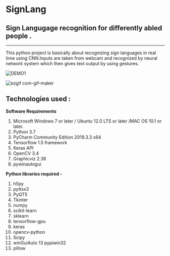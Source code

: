 # SignLang
## Sign Langugage recognition for differently abled people .
<hr>

This python project is basically about recognizing sign languages in real time using CNN.Inputs are taken from webcam and recognized by neural network system which then  gives
 text output by using gestures.
 
![DEMO1](https://user-images.githubusercontent.com/64901722/147873462-e7986fb0-1943-47c8-81c0-cffc42b3a51c.JPG)


![ezgif com-gif-maker](https://user-images.githubusercontent.com/64901722/147871714-a5cbaea4-9c1e-4704-9c89-68feaa2f0ecf.gif)

## Technologies used :

 **Software Requirements**
1.	Microsoft Windows 7 or later / Ubuntu 12.0 LTS or later /MAC OS 10.1 or later.
2.	Python 3.7
3.	PyCharm Community Edition 2019.3.3 x64
4.	Tensorflow 1.5 framework
5.	Keras  API 
6.	OpenCV 3.4
7.	Graphicviz 2.38
8.	 pywinautogui 

**Python libraries required -**

1.	h5py
2.	pyttsx3
3.	PyQT5
4. Tkinter
5. numpy
6. scikit-learn
7. sklearn
8. tensorflow-gpu
9. keras
10.	opencv-python
11.	 Scipy
12.	winGuiAuto
13 	pypiwin32
14.	 pillow


